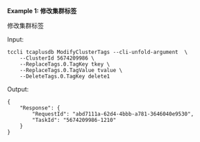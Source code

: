 **Example 1: 修改集群标签**

修改集群标签

Input: 

```
tccli tcaplusdb ModifyClusterTags --cli-unfold-argument  \
    --ClusterId 5674209986 \
    --ReplaceTags.0.TagKey tkey \
    --ReplaceTags.0.TagValue tvalue \
    --DeleteTags.0.TagKey delete1
```

Output: 
```
{
    "Response": {
        "RequestId": "abd7111a-62d4-4bbb-a781-3646040e9530",
        "TaskId": "5674209986-1210"
    }
}
```

